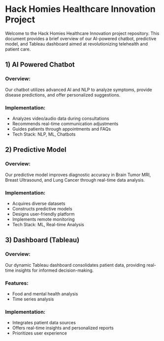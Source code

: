 # Hack Homies Healthcare Innovation Project

Welcome to the Hack Homies Healthcare Innovation project repository. This document provides a brief overview of our AI-powered chatbot, predictive model, and Tableau dashboard aimed at revolutionizing telehealth and patient care.

## 1) AI Powered Chatbot

### Overview:
Our chatbot utilizes advanced AI and NLP to analyze symptoms, provide disease predictions, and offer personalized suggestions.

### Implementation:
- Analyzes video/audio data during consultations
- Recommends real-time communication adjustments
- Guides patients through appointments and FAQs
- Tech Stack: NLP, ML, Chatbots

## 2) Predictive Model

### Overview:
Our predictive model improves diagnostic accuracy in Brain Tumor MRI, Breast Ultrasound, and Lung Cancer through real-time data analysis.

### Implementation:
- Acquires diverse datasets
- Constructs predictive models
- Designs user-friendly platform
- Implements remote monitoring
- Tech Stack: ML, Real-time Analysis

## 3) Dashboard (Tableau)

### Overview:
Our dynamic Tableau dashboard consolidates patient data, providing real-time insights for informed decision-making.

### Features:
- Food and mental health analysis
- Time series analysis

### Implementation:
- Integrates patient data sources
- Offers real-time insights and personalized reports
- Prioritizes user experience
